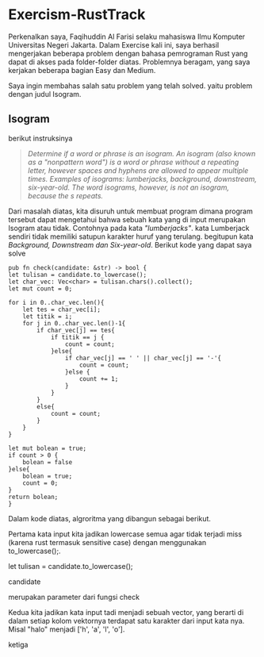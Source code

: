 # Exercism-RustTrack
Perkenalkan saya, Faqihuddin Al Farisi selaku mahasiswa Ilmu Komputer Universitas Negeri Jakarta. Dalam Exercise kali ini, saya berhasil mengerjakan beberapa problem dengan bahasa pemrograman Rust yang dapat di akses pada folder-folder diatas. Problemnya beragam, yang saya kerjakan beberapa bagian Easy dan Medium.

Saya ingin membahas salah satu problem yang telah solved. yaitu problem dengan judul Isogram.

## Isogram 
berikut instruksinya
> _Determine if a word or phrase is an isogram.
> An isogram (also known as a "nonpattern word") is a word or phrase without a repeating letter, however spaces and hyphens are allowed to appear multiple times.
> Examples of isograms:
    lumberjacks,
    background,
    downstream,
    six-year-old.
> The word isograms, however, is not an isogram, because the s repeats._ 

Dari masalah diatas, kita disuruh untuk membuat program dimana program tersebut dapat mengetahui bahwa sebuah kata yang di input merupakan Isogram atau tidak. Contohnya pada kata _"lumberjacks"_. kata Lumberjack sendiri tidak memiliki satupun karakter huruf yang terulang. begitupun kata _Background, Downstream dan Six-year-old_. Berikut kode yang dapat saya solve
<p> 

    
    pub fn check(candidate: &str) -> bool {
    let tulisan = candidate.to_lowercase();
    let char_vec: Vec<char> = tulisan.chars().collect();
    let mut count = 0;

    for i in 0..char_vec.len(){
        let tes = char_vec[i];
        let titik = i;
    	for j in 0..char_vec.len()-1{
    		if char_vec[j] == tes{
    			if titik == j {
    				count = count;
    			}else{
    				if char_vec[j] == ' ' || char_vec[j] == '-'{
    					count = count;
    				}else {
    					count += 1;
    				}
    			}
    		}
    		else{
    			count = count;
    		}
    	}
    }
    
    let mut bolean = true;
    if count > 0 {
    	bolean = false
    }else{
    	bolean = true;
    	count = 0;
    }
    return bolean;
    }

</p>


Dalam kode diatas, algroritma yang dibangun sebagai berikut. 

Pertama kata input kita jadikan lowercase semua agar tidak terjadi miss (karena rust termasuk sensitive case) dengan menggunakan to_lowercase();. 
<p> let tulisan = candidate.to_lowercase(); </p> 
<p> candidate </p> merupakan parameter dari fungsi check

Kedua kita jadikan kata input tadi menjadi sebuah vector, yang berarti di dalam setiap kolom vektornya terdapat satu karakter dari input kata nya. Misal "halo" menjadi ['h', 'a', 'l', 'o']. 

ketiga

